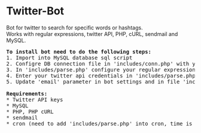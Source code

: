 # Twitter-Bot
Bot for twitter to search for specific words or hashtags.<br />
Works with regular expressions, twitter API, PHP, cURL, sendmail and MySQL.

<pre>
<b>To install bot need to do the following steps:</b>
1. Import into MySQL database sql script
2. Configre DB connection file in 'includes/conn.php' with your credentials
3. In 'includes/parse.php' configure your regular expression for $pattern_1 or $pattern_2 variables
4. Enter your twitter api credentials in 'includes/parse.php'
5. Update 'email' parameter in bot settings and in file 'includes/parse.php' on line 70

<b>Requirements:</b>
* Twitter API keys
* MySQL
* PHP, PHP cURL
* sendmail
* cron (need to add 'includes/parse.php' into cron, time is optional on your choise)
</pre>

